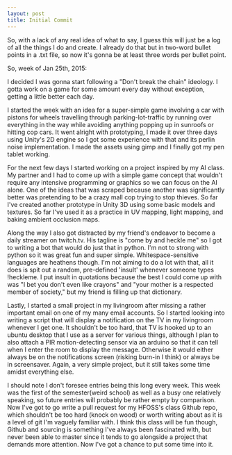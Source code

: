 ```yaml
---
layout: post
title: Initial Commit
---
```

So, with a lack of any real idea of what to say, I guess this will just be a log of all the things I do and create. I already do that but in two-word bullet points in a .txt file, so now it's gonna be at least three words per bullet point.

So, week of Jan 25th, 2015:

I decided I was gonna start following a "Don't break the chain" ideology. I gotta work on a game for some amount every day without exception, getting a little better each day.

I started the week with an idea for a super-simple game involving a car with pistons for wheels travelling through parking-lot-traffic by running over everything in the way while avoiding anything popping up in sunroofs or hitting cop cars. It went alright with prototyping, I made it over three days using Unity's 2D engine so I got some experience with that and its perlin noise implementation. I made the assets using gimp and I finally got my pen tablet working.

For the next few days I started working on a project inspired by my AI class. My partner and I had to come up with a simple game concept that wouldn't require any intensive programming or graphics so we can focus on the AI alone. One of the ideas that was scraped because another was significantly better was pretending to be a crazy mall cop trying to stop thieves. So far I've created another prototype in Unity 3D using some basic models and textures. So far I've used it as a practice in UV mapping, light mapping, and baking ambient occlusion maps.

Along the way I also got distracted by my friend's endeavor to become a daily streamer on twitch.tv. His tagline is "come by and heckle me" so I got to writing a bot that would do just that in python. I'm not to strong with python so it was great fun and super simple. Whitespace-sensitive languages are heathens though. I'm not aiming to do a lot with that, all it does is spit out a random, pre-defined 'insult' whenever someone types !heckleme. I put insult in quotations because the best I could come up with was "I bet you don't even like crayons" and "your mother is a respected member of society," but my friend is filling up that dictionary.

Lastly, I started a small project in my livingroom after missing a rather important email on one of my many email accounts. So I started looking into writing a script that will display a notification on the TV in my livingroom whenever I get one. It shouldn't be too hard, that TV is hooked up to an ubuntu desktop that I use as a server for various things, although I plan to also attach a PIR motion-detecting sensor via an arduino so that it can tell when I enter the room to display the message. Otherwise it would either always be on the notifications screen (risking burn-in I think) or always be in screensaver. Again, a very simple project, but it still takes some time amidst everything else.

I should note I don't foresee entries being this long every week. This week was the first of the semester(weird school) as well as a busy one relatively speaking, so future entries will probably be rather empty by comparison. Now I've got to go write a pull request for my HFOSS's class Github repo, which shouldn't be too hard (knock on wood) or worth writing about as it is a level of git I'm vaguely familiar with. I think this class will be fun though, Github and sourcing is something I've always been fascinated with, but never been able to master since it tends to go alongside a project that demands more attention. Now I've got a chance to put some time into it.